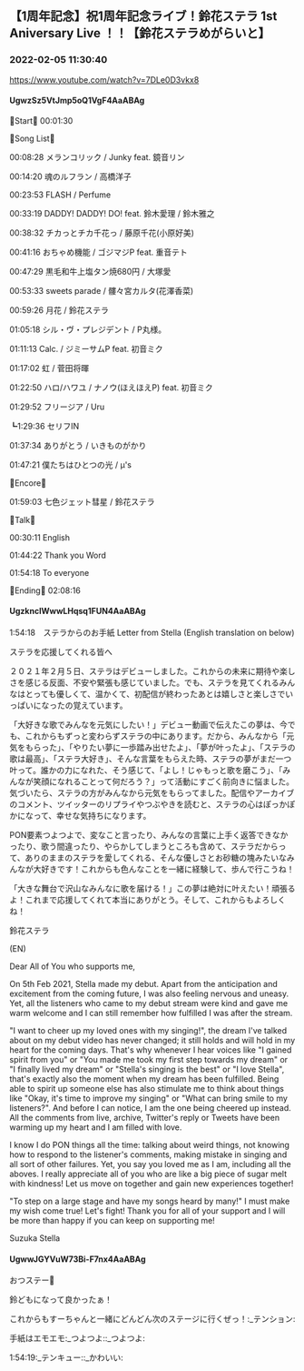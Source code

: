 ## 【1周年記念】祝1周年記念ライブ！鈴花ステラ 1st Aniversary Live ！！【鈴花ステラめがらいと】
### 2022-02-05 11:30:40
https://www.youtube.com/watch?v=7DLe0D3vkx8
#### UgwzSz5VtJmp5oQ1VgF4AaABAg
🔔Start🔔 00:01:30



🔔Song List🔔

00:08:28 メランコリック / Junky feat. 鏡音リン

00:14:20 魂のルフラン / 高橋洋子

00:23:53 FLASH / Perfume

00:33:19 DADDY! DADDY! DO! feat. 鈴木愛理 / 鈴木雅之

00:38:32 チカっとチカ千花っ / 藤原千花(小原好美)

00:41:16 おちゃめ機能 / ゴジマジP feat. 重音テト

00:47:29 黒毛和牛上塩タン焼680円 / 大塚愛

00:53:33 sweets parade / 髏々宮カルタ(花澤香菜)

00:59:26 月花 / 鈴花ステラ

01:05:18 シル・ヴ・プレジデント / P丸様。

01:11:13 Calc. / ジミーサムP feat. 初音ミク

01:17:02 虹 / 菅田将暉

01:22:50 ハロ/ハワユ / ナノウ(ほえほえP) feat. 初音ミク

01:29:52 フリージア / Uru

┗1:29:36 セリフIN

01:37:34 ありがとう / いきものがかり

01:47:21 僕たちはひとつの光 / μ's



🔔Encore🔔

01:59:03 七色ジェット彗星 / 鈴花ステラ



🔔Talk🔔

00:30:11 English

01:44:22 Thank you Word

01:54:18 To everyone



🔔Ending💐 02:08:16

#### UgzknclWwwLHqsq1FUN4AaABAg
1:54:18　ステラからのお手紙 Letter from Stella (English translation on below)



ステラを応援してくれる皆へ



２０２１年２月５日、ステラはデビューしました。これからの未来に期待や楽しさを感じる反面、不安や緊張も感じていました。でも、ステラを見てくれるみんなはとっても優しくて、温かくて、初配信が終わったあとは嬉しさと楽しさでいっぱいになったの覚えています。



「大好きな歌でみんなを元気にしたい！」デビュー動画で伝えたこの夢は、今でも、これからもずっと変わらずステラの中にあります。だから、みんなから「元気をもらった」、「やりたい夢に一歩踏み出せたよ」、「夢が叶ったよ」、「ステラの歌は最高」、「ステラ大好き」、そんな言葉をもらえた時、ステラの夢がまだ一つ叶って。誰かの力になれた、そう感じて、「よし！じゃもっと歌を磨こう」、「みんなが笑顔になれることって何だろう？」って活動にすごく前向きに悩ました。気づいたら、ステラの方がみんなから元気をもらってました。配信やアーカイブのコメント、ツイッターのリプライやつぶやきを読むと、ステラの心はぽっかぽかになって、幸せな気持ちになります。



PON要素つよつよで、変なこと言ったり、みんなの言葉に上手く返答できなかったり、歌う間違ったり、やらかしてしまうところも含めて、ステラだからって、ありのままのステラを愛してくれる、そんな優しさとお砂糖の塊みたいなみんなが大好きです！これからも色んなことを一緒に経験して、歩んで行こうね！



「大きな舞台で沢山なみんなに歌を届ける！」この夢は絶対に叶えたい！頑張るよ！これまで応援してくれて本当にありがとう。そして、これからもよろしくね！



鈴花ステラ



(EN)

Dear All of You who supports me,



On 5th Feb 2021, Stella made my debut. Apart from the anticipation and excitement from the coming future, I was also feeling nervous and uneasy. Yet, all the listeners who came to my debut stream were kind and gave me warm welcome and I can still remember how fulfilled I was after the stream. 



"I want to cheer up my loved ones with my singing!", the dream I've talked about on my debut video has never changed; it still holds and will hold in my heart for the coming days. That's why whenever I hear voices like "I gained spirit from you" or "You made me took my first step towards my dream" or "I finally lived my dream" or "Stella's singing is the best" or "I love Stella", that's exactly also the moment when my dream has been fulfilled. Being able to spirit up someone else has also stimulate me to think about things like "Okay, it's time to improve my singing" or "What can bring smile to my listeners?". And before I can notice, I am the one being cheered up instead. All the comments from live, archive, Twitter's reply or Tweets have been warming up my heart and I am filled with love.



I know I do PON things all the time: talking about weird things, not knowing how to respond to the listener's comments, making mistake in singing and all sort of other failures. Yet, you say you loved me as I am, including all the aboves. I really appreciate all of you who are like a big piece of sugar melt with kindness! Let us move on together and gain new experiences together!



"To step on a large stage and have my songs heard by many!" I must make my wish come true! Let's fight! Thank you for all of your support and I will be more than happy if you can keep on supporting me!



Suzuka Stella

#### UgwwJGYVuW73Bi-F7nx4AaABAg
おつステー🔔

鈴どもになって良かったぁ！

これからもすーちゃんと一緒にどんどん次のステージに行くぜっ！:_テンション:



手紙はエモエモ:_つよつよ::_つよつよ:

1:54:19:_テンキュー::_かわいい:

